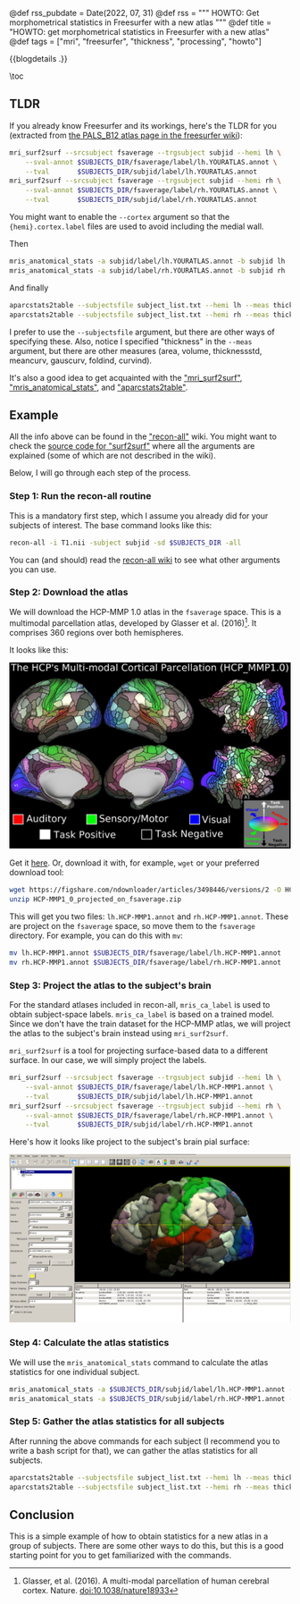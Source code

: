 @def rss_pubdate = Date(2022, 07, 31)
@def rss = """ HOWTO: Get morphometrical statistics in Freesurfer with a new atlas """
@def title = "HOWTO: get morphometrical statistics in Freesurfer with a new atlas"
@def tags = ["mri", "freesurfer", "thickness", "processing", "howto"]

{{blogdetails .}}

\toc

## TLDR

If you already know Freesurfer and its workings, here's the TLDR for you (extracted from [the PALS_B12 atlas page in the freesurfer wiki](https://surfer.nmr.mgh.harvard.edu/fswiki/PALS_B12)):

```bash
mri_surf2surf --srcsubject fsaverage --trgsubject subjid --hemi lh \
    --sval-annot $SUBJECTS_DIR/fsaverage/label/lh.YOURATLAS.annot \
    --tval       $SUBJECTS_DIR/subjid/label/lh.YOURATLAS.annot
mri_surf2surf --srcsubject fsaverage --trgsubject subjid --hemi rh \
    --sval-annot $SUBJECTS_DIR/fsaverage/label/rh.YOURATLAS.annot \
    --tval       $SUBJECTS_DIR/subjid/label/rh.YOURATLAS.annot
```

You might want to enable the `--cortex` argument so that the `{hemi}.cortex.label` files are used to avoid including the medial wall.

Then

```bash
mris_anatomical_stats -a subjid/label/lh.YOURATLAS.annot -b subjid lh
mris_anatomical_stats -a subjid/label/rh.YOURATLAS.annot -b subjid rh
```

And finally

```bash
aparcstats2table --subjectsfile subject_list.txt --hemi lh --meas thickness --tablefile lh.aparc_stats.txt
aparcstats2table --subjectsfile subject_list.txt --hemi rh --meas thickness --tablefile rh.aparc_stats.txt
```

I prefer to use the `--subjectsfile` argument, but there are other ways of specifying these.
Also, notice I specified "thickness" in the `--meas` argument, but there are other measures (area, volume, thicknessstd, meancurv, gauscurv, foldind, curvind).

It's also a good idea to get acquainted with the 
["mri\_surf2surf"](https://surfer.nmr.mgh.harvard.edu/fswiki/mri_surf2surf),
["mris\_anatomical\_stats"](https://surfer.nmr.mgh.harvard.edu/fswiki/mris_anatomical_stats), and
["aparcstats2table"](https://surfer.nmr.mgh.harvard.edu/fswiki/aparcstats2table).

## Example

All the info above can be found in the ["recon-all"](https://surfer.nmr.mgh.harvard.edu/fswiki/recon-all) wiki.
You might want to check the [source code for "surf2surf"](https://github.com/freesurfer/freesurfer/blob/dev/mri_surf2surf/mri_surf2surf.cpp) where all the arguments are explained (some of which are not described in the wiki).

Below, I will go through each step of the process.

### Step 1: Run the recon-all routine

This is a mandatory first step, which I assume you already did for your subjects of interest.
The base command looks like this:

```bash
recon-all -i T1.nii -subject subjid -sd $SUBJECTS_DIR -all
```

You can (and should) read the [recon-all wiki](https://surfer.nmr.mgh.harvard.edu/fswiki/recon-all) to see what other arguments you can use.

### Step 2: Download the atlas

We will download the HCP-MMP 1.0 atlas in the `fsaverage` space.
This is a multimodal parcellation atlas, developed by Glasser et al. (2016)[^1].
It comprises 360 regions over both hemispheres.

It looks like this:

![](/blog/2022/07/HCP_MMP1.png)

Get it [here](https://figshare.com/articles/dataset/HCP-MMP1_0_projected_on_fsaverage/3498446).
Or, download it with, for example, `wget` or your preferred download tool:

```bash
wget https://figshare.com/ndownloader/articles/3498446/versions/2 -O HCP-MMP1_0_projected_on_fsaverage.zip
unzip HCP-MMP1_0_projected_on_fsaverage.zip
```

This will get you two files: `lh.HCP-MMP1.annot` and `rh.HCP-MMP1.annot`.
These are project on the `fsaverage` space, so move them to the `fsaverage` directory.
For example, you can do this with `mv`:

```bash
mv lh.HCP-MMP1.annot $SUBJECTS_DIR/fsaverage/label/lh.HCP-MMP1.annot
mv rh.HCP-MMP1.annot $SUBJECTS_DIR/fsaverage/label/rh.HCP-MMP1.annot
```

### Step 3: Project the atlas to the subject's brain

For the standard atlases included in recon-all, `mris_ca_label` is used to obtain subject-space labels.
`mris_ca_label` is based on a trained model.
Since we don't have the train dataset for the HCP-MMP atlas, we will project the atlas to the subject's brain instead using `mri_surf2surf`.

`mri_surf2surf` is a tool for projecting surface-based data to a different surface.
In our case, we will simply project the labels.

```bash
mri_surf2surf --srcsubject fsaverage --trgsubject subjid --hemi lh \
    --sval-annot $SUBJECTS_DIR/fsaverage/label/lh.HCP-MMP1.annot \
    --tval       $SUBJECTS_DIR/subjid/label/lh.HCP-MMP1.annot
mri_surf2surf --srcsubject fsaverage --trgsubject subjid --hemi rh \
    --sval-annot $SUBJECTS_DIR/fsaverage/label/rh.HCP-MMP1.annot \
    --tval       $SUBJECTS_DIR/subjid/label/rh.HCP-MMP1.annot
```

Here's how it looks like project to the subject's brain pial surface:

![](/blog/2022/07/HCP_MMP1_subject.png)

### Step 4: Calculate the atlas statistics

We will use the `mris_anatomical_stats` command to calculate the atlas statistics for one individual subject.

```bash
mris_anatomical_stats -a $SUBJECTS_DIR/subjid/label/lh.HCP-MMP1.annot -b subjid lh
mris_anatomical_stats -a $SUBJECTS_DIR/subjid/label/rh.HCP-MMP1.annot -b subjid rh
```

### Step 5: Gather the atlas statistics for all subjects

After running the above commands for each subject (I recommend you to write a bash script for that), we can gather the atlas statistics for all subjects.

```bash
aparcstats2table --subjectsfile subject_list.txt --hemi lh --meas thickness --tablefile lh.aparc_stats.txt
aparcstats2table --subjectsfile subject_list.txt --hemi rh --meas thickness --tablefile rh.aparc_stats.txt
```

## Conclusion

This is a simple example of how to obtain statistics for a new atlas in a group of subjects.
There are some other ways to do this, but this is a good starting point for you to get familiarized with the commands.

[^1]: Glasser, et al. (2016). A multi-modal parcellation of human cerebral cortex. Nature. [doi:10.1038/nature18933](https://dx.doi.org/10.1038/nature18933)